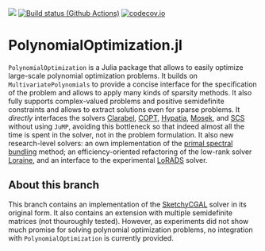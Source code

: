 [![](https://img.shields.io/badge/docs-dev-blue.svg)](https://projekter.github.io/PolynomialOptimization.jl/dev)
[![Build status (Github Actions)](https://github.com/projekter/PolynomialOptimization.jl/workflows/CI/badge.svg)](https://github.com/projekter/PolynomialOptimization.jl/actions)
[![codecov.io](http://codecov.io/github/projekter/PolynomialOptimization.jl/coverage.svg?branch=main)](http://codecov.io/github/projekter/PolynomialOptimization.jl?branch=main)

# PolynomialOptimization.jl

`PolynomialOptimization` is a Julia package that allows to easily optimize large-scale polynomial optimization problems.
It builds on `MultivariatePolynomials` to provide a concise interface for the specification of the problem and allows to apply
many kinds of sparsity methods. It also fully supports complex-valued problems and positive semidefinite constraints and allows
to extract solutions even for sparse problems.
It _directly_ interfaces the solvers [Clarabel](https://github.com/oxfordcontrol/Clarabel.jl),
[COPT](https://www.shanshu.ai/copt), [Hypatia](https://github.com/jump-dev/Hypatia.jl), [Mosek](https://www.mosek.com/), and
[SCS](https://github.com/cvxgrp/scs) without using `JuMP`, avoiding this bottleneck so that indeed almost all the time is spent
in the solver, not in the problem formulation. It also new research-level solvers: an own implementation of the
[primal spectral bundling](https://arxiv.org/abs/2307.07651v1) method; an efficiency-oriented refactoring of the low-rank
solver [Loraine](https://github.com/kocvara/Loraine.jl), and an interface to the experimental
[LoRADS](https://github.com/COPT-Public/LoRADS) solver.

## About this branch
This branch contains an implementation of the [SketchyCGAL](https://doi.org/10.1137/19M1305045) solver in its original form.
It also contains an extension with multiple semidefinite matrices (not thouroughly tested). However, as experiments did not
show much promise for solving polynomial optimization problems, no integration with `PolynomialOptimization` is currently
provided.